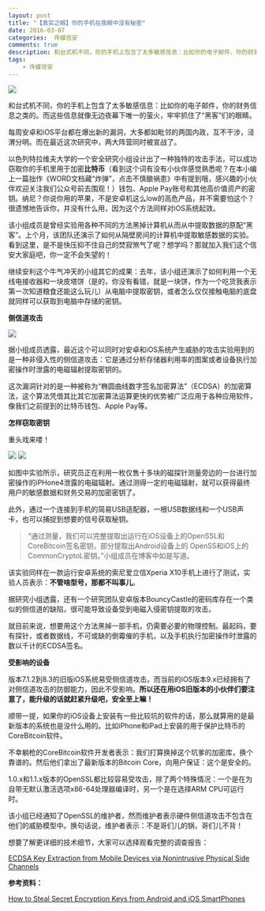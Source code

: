 ```yaml
---  
layout: post  
title: "【真实之眼】你的手机在我眼中没有秘密"
date: 2016-03-07
categories:  传媒信安     
comments: true
description: 和台式机不同，你的手机上包含了太多敏感信息：比如你的电子邮件，你的财务信息之类的。而这些信息就像无边夜幕下唯一的萤火，牢牢抓住了“黑客”们的眼睛。
tags:
    - 传媒信安
---  
```

![](http://127.0.0.1:4000//resources/images/Q1.jpg) 

和台式机不同，你的手机上包含了太多敏感信息：比如你的电子邮件，你的财务信息之类的。而这些信息就像无边夜幕下唯一的萤火，牢牢抓住了“黑客”们的眼睛。 

每周安卓和iOS平台都在爆出新的漏洞，大多都如毗邻的两国内政，互不干涉，泾渭分明。而在最近这次研究中，两大阵营同时被宣战了。 

以色列特拉维夫大学的一个安全研究小组设计出了一种独特的攻击手法，可以成功窃取你的手机里用于加密**比特币**（看到这个词有没有小伙伴感觉熟悉呢？在本小编上一篇拙作《WORD文档藏“炸弹”，点击不慎酿祸患》中有提到哦，感兴趣的小伙伴欢迎关注我们公众号前去围观！）钱包、Apple Pay账号和其他高价值资产的密钥。纳尼？你说你用的苹果，不是安卓机这么low的高危产品，并不需要怕这个？很遗憾地告诉你，并没有什么用，因为这个方法同样对iOS系统起效。

该小组成员是曾经实验用各种不同的方法黑掉计算机从而从中提取数据的原配“黑客”。上个月，该团队还演示了如何从隔壁房间的计算机中提取敏感数据的实验。看到这里，是不是快压抑不住自己的焚寂煞气了呢？想学吗？那就加入我们这个信安大家庭吧，你一定不会失望的！

继续安利这个牛气冲天的小组其它的成果：去年，该小组还演示了如何利用一个无线电接收器和一块皮塔饼（是的，你没有看错，就是一块饼，作为一个吃货我表示第一次知道粮食还能这么玩儿）从电脑中提取密钥，或者怎么仅仅接触电脑的底盘就同样可以获取到电脑中存储的密钥。

**侧信道攻击**

![](http://127.0.0.1:4000//resources/images/Q2.jpg) 

据小组成员透露，最近这个可以同时对安卓和iOS系统产生威胁的攻击实验用到的是一种非侵入性的侧信道攻击：它是通过分析存储器利用率的图案或者设备执行加密操作时泄露的电磁辐射提取密钥的。

这次漏洞针对的是一种被称为“椭圆曲线数字签名加密算法”（ECDSA）的加密算法，这个算法凭借其比其它加密算法运算更快的优势被广泛应用于各种应用软件，像我们之前提到的比特币钱包、Apple Pay等。

**怎样窃取密钥**

重头戏来喽！

![](http://127.0.0.1:4000//resources/images/Q3.jpg) 
![](http://127.0.0.1:4000//resources/images/Q4.jpg) 

如图中实验所示，研究员正在利用一枚仅售十多块的磁探针测量旁边的一台进行加密操作的iPHone4泄露的电磁辐射。通过测得一定的电磁辐射，就可以获得最终用户的敏感数据和财务交易的加密密钥了。

此外，通过一个连接到手机的简易USB适配器，一根USB数据线和一个USB声卡，也可以捕捉到想要的信号获取秘钥。

>“通过测量，我们可以完整提取出运行在iOS设备上的OpenSSL和 CoreBitcoin签名密钥，部分提取出Android设备上的 OpenSS和iOS上的 CommonCryptoL密钥。”小组成员在博客中如是写道。

该实验同样在一款运行安卓系统的索尼爱立信Xperia X10手机上进行了测试，实验人员表示：**不管啥型号，那都不叫事儿**。

据研究小组透露，还有一个研究团队安卓版本BouncyCastle的密码库存在一个类似的侧信道的缺陷，很可能导致设备受到电磁入侵密钥提取的攻击。 

就目前来说，想要用这个方法黑掉一部手机，仍需要必要的物理控制。最起码，要有探针，或者数据线，不可或缺的倒霉催的手机，以及手机执行加密操作时泄露的数以千计的ECDSA签名。

**受影响的设备**

版本7.1.2到8.3的旧版iOS系统易受侧信道攻击。而当前的iOS版本9.x已经拥有了对侧信道攻击的防御能力，因此不受影响。**所以还在用iOS旧版本的小伙伴们要注意了，能升级的话就赶紧升级吧，安全至上嘛！**

顺带一提，如果你的iOS设备上安装有一些比较坑的软件的话，那么就算用的是最新版本的系统也是没什么用的。比如iPhone和iPad上安装的用于保护比特币的CoreBitcoin软件。

不幸躺枪的CoreBitcoin软件开发者表示：我们打算换掉这个坑爹的加密库，换个靠谱的。然后他们拿出了最新版本的Bitcoin Core，向用户保证：这个是安全的。

1.0.x和1.1.x版本的OpenSSL都比较容易受攻击，除了两个特殊情况：一个是在为自带无默认激活选项x86-64处理器编译时，另一个是在选择ARM CPU可运行时。

该小组已经通知了OpenSSL的维护者，然而维护者表示硬件侧信道攻击不包含在他们的威胁模型中。换句话说，维护者表示：不是哥们儿的锅，哥们儿不背！

想要了解更详细的技术细节，大家可以选择观看完整的调查报告：

[ECDSA Key Extraction from Mobile Devices
via Nonintrusive Physical Side Channels](https://www.cs.tau.ac.il/~tromer/mobilesc/mobilesc.pdf)

**参考资料：**

[How to Steal Secret Encryption Keys from Android and iOS SmartPhones](http://thehackernews.com/2016/03/encryption-keys-android.html)